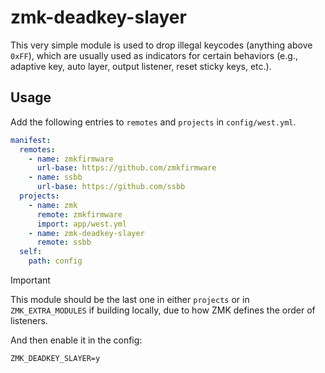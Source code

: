 # zmk-deadkey-slayer

This very simple module is used to drop illegal keycodes (anything above `0xFF`), which are usually used as indicators for certain behaviors (e.g., adaptive key, auto layer, output listener, reset sticky keys, etc.).

## Usage

Add the following entries to `remotes` and `projects` in `config/west.yml`.

```yaml
manifest:
  remotes:
    - name: zmkfirmware
      url-base: https://github.com/zmkfirmware
    - name: ssbb
      url-base: https://github.com/ssbb
  projects:
    - name: zmk
      remote: zmkfirmware
      import: app/west.yml
    - name: zmk-deadkey-slayer
      remote: ssbb
  self:
    path: config
```

> [!IMPORTANT]
> This module should be the last one in either `projects` or in `ZMK_EXTRA_MODULES` if building locally, due to how ZMK defines the order of listeners.

And then enable it in the config:

```text
ZMK_DEADKEY_SLAYER=y
```
